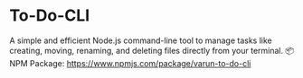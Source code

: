 # To-Do-CLI
A simple and efficient Node.js command-line tool to manage tasks like creating, moving, renaming, and deleting files directly from your terminal. 📦 NPM Package: https://www.npmjs.com/package/varun-to-do-cli
